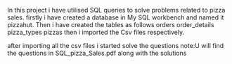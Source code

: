 In this project i have utilised SQL queries to solve problems related to pizza sales.
firstly i have created a database in My SQL workbench and named it pizzahut.
Then i have created the tables as follows
orders
order_details
pizza_types
pizzas
then i imported the Csv files respectively.

after importing all the csv files i started solve the questions
note:U will find the questions in SQL_pizza_Sales.pdf along with the solutions
